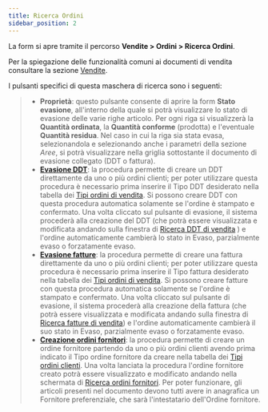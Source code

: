 ```yaml
---
title: Ricerca Ordini
sidebar_position: 2
---
```


La form si apre tramite il percorso **Vendite > Ordini > Ricerca Ordini**.

Per la spiegazione delle funzionalità comuni ai documenti di vendita consultare la sezione [Vendite](/docs/sales/sales-intro).

I pulsanti specifici di questa maschera di ricerca sono i seguenti:       
> - **Proprietà**: questo pulsante consente di aprire la form **Stato evasione**, all'interno della quale si potrà visualizzare lo stato di evasione delle varie righe articolo. Per ogni riga si visualizzerà la **Quantità ordinata**, la **Quantità conforme** (prodotta) e l'eventuale **Quantità residua**. Nel caso in cui la riga sia stata evasa, selezionandola e selezionando anche i parametri della sezione *Aree*, si potrà visualizzare nella griglia sottostante il documento di evasione collegato (DDT o fattura).
> - **[Evasione DDT](/docs/sales/sales-delivery-notes/insert-delivery-notes/header-procedures/execution-from-order)**: la procedura permette di creare un DDT direttamente da uno o più ordini clienti; per poter utilizzare questa procedura è necessario prima inserire il Tipo DDT desiderato nella tabella dei [Tipi ordini di vendita](/docs/configurations/tables/sales/sales-order-types). Si possono creare DDT con questa procedura automatica solamente se l'ordine è stampato e confermato. Una volta cliccato sul pulsante di evasione, il sistema procederà alla creazione del DDT (che potrà essere visualizzata e modificata andando sulla finestra di  [Ricerca DDT di vendita](/docs/sales/sales-delivery-notes/search-sales-dn) ) e l'ordine automaticamente cambierà lo stato in Evaso, parzialmente evaso o forzatamente evaso.  
> - **[Evasione fatture](/docs/sales/sales-invoices/invoicing/header-procedures/execution-from-sales-order)**: la procedura permette di creare una fattura direttamente da uno o più ordini clienti; per poter utilizzare questa procedura è necessario prima inserire il Tipo fattura desiderato nella tabella dei [Tipi ordini di vendita](/docs/configurations/tables/sales/sales-order-types). Si possono creare fatture con questa procedura automatica solamente se l'ordine è stampato e confermato. Una volta cliccato sul pulsante di evasione, il sistema procederà alla creazione della fattura (che potrà essere visualizzata e modificata andando sulla finestra di  [Ricerca fatture di vendita](/docs/sales/sales-invoices/search-sales-invoices)) e l'ordine automaticamente cambierà il suo stato in Evaso, parzialmente evaso o forzatamente evaso.    
> - **[Creazione ordini fornitori](/docs/purchase/purchase-orders/procedures/create-purchase-orders-from-purchase-requests)**: la procedura permette di creare un ordine fornitore partendo da uno o più ordini clienti avendo prima indicato il Tipo ordine fornitore da creare nella tabella dei [Tipi ordini clienti](/docs/configurations/tables/sales/sales-order-types). Una volta lanciata la procedura l'ordine fornitore creato potrà essere visualizzato e modificato andando nella schermata di  [Ricerca ordini fornitori](/docs/purchase/purchase-orders/search-purchase-orders). Per poter funzionare, gli articoli presenti nel documento devono tutti avere in anagrafica un Fornitore preferenziale, che sarà l'intestatario dell'Ordine fornitore.       
